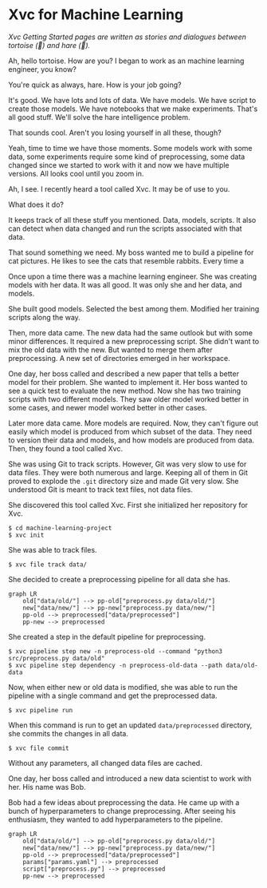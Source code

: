 # Xvc for Machine Learning

_Xvc Getting Started pages are written as stories and dialogues between tortoise (🐢) and hare (🐇)._

Ah, hello tortoise. How are you? I began to work as an machine learning engineer, you know?

You're quick as always, hare. How is your job going?

It's good. We have lots and lots of data. We have models. We have script to create those models. We have notebooks that we make experiments. That's all good stuff. We'll solve the hare intelligence problem.

That sounds cool. Aren't you losing yourself in all these, though?

Yeah, time to time we have those moments. Some models work with some data, some experiments require some kind of preprocessing, some data changed since we started to work with it and now we have multiple versions. All looks cool until you zoom in.

Ah, I see. I recently heard a tool called Xvc. It may be of use to you.

What does it do?

It keeps track of all these stuff you mentioned. Data, models, scripts. It also can detect when data changed and run the scripts associated with that data.

That sound something we need. My boss wanted me to build a pipeline for cat pictures. He likes to see the cats that resemble rabbits. Every time a

Once upon a time there was a machine learning engineer.
She was creating models with her data.
It was all good.
It was only she and her data, and models.

She built good models.
Selected the best among them.
Modified her training scripts along the way.

Then, more data came.
The new data had the same outlook but with some minor differences.
It required a new preprocessing script.
She didn't want to mix the old data with the new.
But wanted to merge them after preprocessing.
A new set of directories emerged in her workspace.

One day, her boss called and described a new paper that tells a better model for their problem.
She wanted to implement it.
Her boss wanted to see a quick test to evaluate the new method.
Now she has two training scripts with two different models.
They saw older model worked better in some cases, and newer model worked better in other cases.

Later more data came.
More models are required.
Now, they can't figure out easily which model is produced from which subset of the data.
They need to version their data and models, and how models are produced from data.
Then, they found a tool called Xvc.

She was using Git to track scripts.
However, Git was very slow to use for data files.
They were both numerous and large.
Keeping all of them in Git proved to explode the `.git` directory size and made Git very slow.
She understood Git is meant to track text files, not data files.

She discovered this tool called Xvc.
First she initialized her repository for Xvc.

```shell
$ cd machine-learning-project
$ xvc init
```

She was able to track files.

```shell
$ xvc file track data/
```

She decided to create a preprocessing pipeline for all data she has.

```mermaid
graph LR
    old["data/old/"] --> pp-old["preprocess.py data/old/"]
    new["data/new/"] --> pp-new["preprocess.py data/new/"]
    pp-old --> preprocessed["data/preprocessed"]
    pp-new --> preprocessed
```

She created a step in the default pipeline for preprocessing.

```shell
$ xvc pipeline step new -n preprocess-old --command "python3 src/preprocess.py data/old"
$ xvc pipeline step dependency -n preprocess-old-data --path data/old-data
```

Now, when either new or old data is modified, she was able to run the pipeline with a single command and get the preprocessed data.

```shell
$ xvc pipeline run
```

When this command is run to get an updated `data/preprocessed` directory, she commits the changes in all data.

```shell
$ xvc file commit
```

Without any parameters, all changed data files are cached.

One day, her boss called and introduced a new data scientist to work with her.
His name was Bob.

Bob had a few ideas about preprocessing the data.
He came up with a bunch of hyperparameters to change preprocessing.
After seeing his enthusiasm, they wanted to add hyperparameters to the pipeline.

```mermaid
graph LR
    old["data/old/"] --> pp-old["preprocess.py data/old/"]
    new["data/new/"] --> pp-new["preprocess.py data/new/"]
    pp-old --> preprocessed["data/preprocessed"]
    params["params.yaml"] --> preprocessed
    script["preprocess.py"] --> preprocessed
    pp-new --> preprocessed
```
